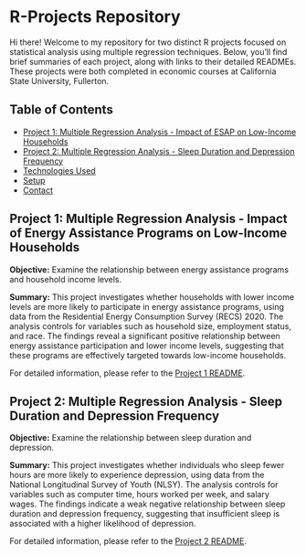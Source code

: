 # R-Projects Repository

Hi there! Welcome to my repository for two distinct R projects focused on statistical analysis using multiple regression techniques. Below, you’ll find brief summaries of each project, along with links to their detailed READMEs. These projects were both completed in economic courses at California State University, Fullerton.

## Table of Contents
* [Project 1: Multiple Regression Analysis - Impact of ESAP on Low-Income Households](#project-1-multiple-regression-analysis---impact-of-esap-on-low-income-households)
* [Project 2: Multiple Regression Analysis - Sleep Duration and Depression Frequency](#project-1-multiple-regression-analysis---sleep-duration-and-depression-frequency)
* [Technologies Used](#technologies-used)
* [Setup](#setup)
* [Contact](#contact)

## Project 1: Multiple Regression Analysis - Impact of Energy Assistance Programs on Low-Income Households

**Objective:** Examine the relationship between energy assistance programs and household income levels.

**Summary:** This project investigates whether households with lower income levels are more likely to participate in energy assistance programs, using data from the Residential Energy Consumption Survey (RECS) 2020. The analysis controls for variables such as household size, employment status, and race. The findings reveal a significant positive relationship between energy assistance participation and lower income levels, suggesting that these programs are effectively targeted towards low-income households.

For detailed information, please refer to the [Project 1 README](./Multiple%20Regression%20Analysis%20-%20Impact%20of%20ESAP%20on%20Low-Income%20Households/README.md).

## Project 2: Multiple Regression Analysis - Sleep Duration and Depression Frequency

**Objective:** Examine the relationship between sleep duration and depression.

**Summary:** This project investigates whether individuals who sleep fewer hours are more likely to experience depression, using data from the National Longitudinal Survey of Youth (NLSY). The analysis controls for variables such as computer time, hours worked per week, and salary wages. The findings indicate a weak negative relationship between sleep duration and depression frequency, suggesting that insufficient sleep is associated with a higher likelihood of depression.

For detailed information, please refer to the [Project 2 README](./Multiple%20Regression%20Analysis%20-%20Sleep%20Duration%20and%20Depression%20Frequency/README.md).
